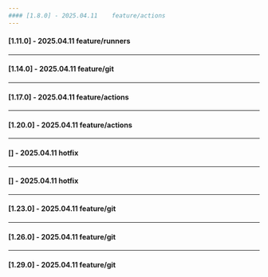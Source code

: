 ```yaml
---
#### [1.8.0] - 2025.04.11    feature/actions
---
```

#### [1.11.0] - 2025.04.11    feature/runners
---
#### [1.14.0] - 2025.04.11    feature/git
---
#### [1.17.0] - 2025.04.11    feature/actions
---
#### [1.20.0] - 2025.04.11    feature/actions
---
#### [] - 2025.04.11    hotfix
---
#### [] - 2025.04.11    hotfix
---
#### [1.23.0] - 2025.04.11    feature/git
---
#### [1.26.0] - 2025.04.11    feature/git
---
#### [1.29.0] - 2025.04.11    feature/git
